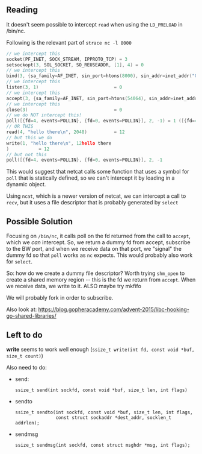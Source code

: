 ## Reading

It doesn't seem possible to intercept `read` when using the `LD_PRELOAD` in /bin/nc.

Following is the relevant part of `strace nc -l 8000`

```c
// we intercept this
socket(PF_INET, SOCK_STREAM, IPPROTO_TCP) = 3
setsockopt(3, SOL_SOCKET, SO_REUSEADDR, [1], 4) = 0
// we intercept this
bind(3, {sa_family=AF_INET, sin_port=htons(8000), sin_addr=inet_addr("0.0.0.0")}, 16) = 0
// we intercept this
listen(3, 1)                            = 0
// we intercept this
accept(3, {sa_family=AF_INET, sin_port=htons(54064), sin_addr=inet_addr("127.0.0.1")}, [16]) = 4
// we intercept this
close(3)                                = 0
// we do NOT intercept this!
poll([{fd=4, events=POLLIN}, {fd=0, events=POLLIN}], 2, -1) = 1 ([{fd=4, revents=POLLIN}])
// OR THIS
read(4, "hello there\n", 2048)          = 12
// but this we do
write(1, "hello there\n", 12hello there
)           = 12
// but not this
poll([{fd=4, events=POLLIN}, {fd=0, events=POLLIN}], 2, -1
```

This would suggest that netcat calls some function that uses a symbol for
`poll` that is statically defined, so we can't intercept it by loading in a
dynamic object.

Using `ncat`, which is a newer version of netcat, we can intercept a call to `recv`, but
it uses a file descriptor that is probably generated by `select`

## Possible Solution

Focusing on `/bin/nc`, it calls poll on the fd returned from the call to `accept`, which we
*can* intercept. So, we return a dummy fd from accept, subscribe to the BW port, and when
we receive data on that port, we "signal" the dummy fd so that `poll` works as `nc` expects.
This would probably also work for `select`.

So: how do we create a dummy file descriptor? Worth trying `shm_open` to create a shared 
memory region -- this is the fd we return from `accept`. When we receive data, we write
to it.
ALSO maybe try mkfifo

We will probably fork in order to subscribe.

Also look at: https://blog.gopheracademy.com/advent-2015/libc-hooking-go-shared-libraries/


## Left to do

**write** seems to work well enough (`ssize_t write(int fd, const void *buf, size_t count)`)

Also need to do:
* send:
  ```
  ssize_t send(int sockfd, const void *buf, size_t len, int flags)
  ```
* sendto
    ```
    ssize_t sendto(int sockfd, const void *buf, size_t len, int flags,
                   const struct sockaddr *dest_addr, socklen_t addrlen);
    ```
* sendmsg
    ```
    ssize_t sendmsg(int sockfd, const struct msghdr *msg, int flags);
    ```
